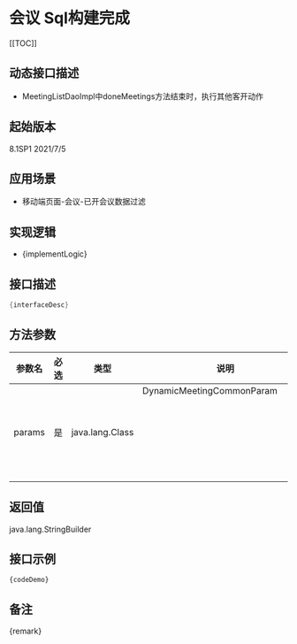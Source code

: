 # 会议 Sql构建完成 

[[TOC]]

## 动态接口描述

- MeetingListDaoImpl中doneMeetings方法结束时，执行其他客开动作

## 起始版本
8.1SP1
2021/7/5

## 应用场景
- 移动端页面-会议-已开会议数据过滤

## 实现逻辑
- {implementLogic}

## 接口描述
```java
{interfaceDesc}
```
## 方法参数
 参数名 | 必选 | 类型 | 说明 
--- |---|--- |--- 
params|是|java.lang.Class|DynamicMeetingCommonParam<Object>


## 返回值
java.lang.StringBuilder


## 接口示例
```
{codeDemo}
```

## 备注
{remark}
